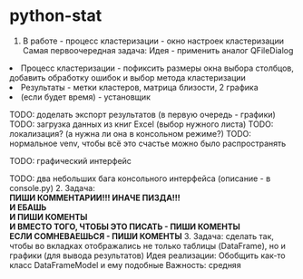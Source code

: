 # python-stat
1. В работе - процесс кластеризации - окно настроек кластеризации
Самая первоочередная задача:
Идея - применить аналог QFileDialog
<li>Процесс кластеризации - пофиксить размеры окна выбора столбцов, добавить обработку ошибок и выбор метода кластеризации
<li>Результаты - метки кластеров, матрица близости, 2 графика
<li>(если будет время) - установщик

TODO: доделать экспорт результатов (в первую очередь - графики)
TODO: загрузка данных из книг Excel (выбор нужного листа)
TODO: локализация? (а нужна ли она в консольном режиме?)
TODO: нормальное venv, чтобы всё это счастье можно было распространять

TODO: графический интерфейс

TODO: два небольших бага консольного интерфейса (описание - в console.py)
2. Задача: <br>
    **ПИШИ КОММЕНТАРИИ!!! ИНАЧЕ ПИЗДА!!!**<br>
    **И ЕБАШЬ** <br>
    **И ПИШИ КОМЕНТЫ** <br>
    **И ВМЕСТО ТОГО, ЧТОБЫ ЭТО ПИСАТЬ - ПИШИ КОМЕНТЫ <br>
    ЕСЛИ СОМНЕВАЕШЬСЯ - ПИШИ КОМЕНТЫ**
3.    Задача: сделать так, чтобы во вкладках отображались не только таблицы (DataFrame), но и графики (для вывода результатов)
Идея реализации: Обобщить как-то класс DataFrameModel и ему подобные
Важность: средняя 